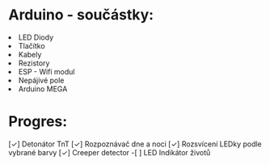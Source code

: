 <h1> Arduino - součástky: </h1> 
<li> LED Diody </li>
<li> Tlačítko</li>
<li> Kabely</li>
<li> Rezistory</li>
<li> ESP - Wifi modul</li>
<li> Nepájivé pole</li>
<li> Arduino MEGA</li>

<h1>Progres:</h1> 
[✓] Detonátor TnT
[✓] Rozpoznávač dne a noci
[✓] Rozsvícení LEDky podle vybrané barvy
[✓] Creeper detector
-[ ]  LED Indikátor životů
